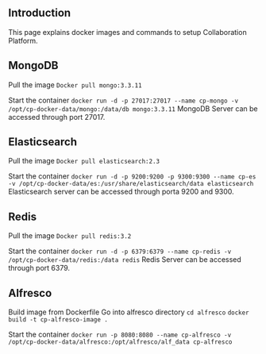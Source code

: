 ## Introduction
This page explains docker images and commands to setup Collaboration Platform.

## MongoDB
Pull the image
`Docker pull mongo:3.3.11`

Start the container
`docker run -d -p 27017:27017 --name cp-mongo -v /opt/cp-docker-data/mongo:/data/db mongo:3.3.11`
MongoDB Server can be accessed through port 27017.

## Elasticsearch
Pull the image
`Docker pull elasticsearch:2.3`

Start the container
`docker run -d -p 9200:9200 -p 9300:9300 --name cp-es -v /opt/cp-docker-data/es:/usr/share/elasticsearch/data elasticsearch`
Elasticsearch server can be accessed through porta 9200 and 9300.

## Redis
Pull the image
`Docker pull redis:3.2`

Start the container
`docker run -d -p 6379:6379 --name cp-redis -v /opt/cp-docker-data/redis:/data redis`
Redis Server can be accessed through port 6379.

## Alfresco
Build image from Dockerfile
Go into alfresco directory
`cd alfresco`
`docker build -t cp-alfresco-image .`

Start the container
`docker run -p 8080:8080 --name cp-alfresco -v /opt/cp-docker-data/alfresco:/opt/alfresco/alf_data cp-alfresco`